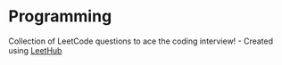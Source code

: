 # Programming
Collection of LeetCode questions to ace the coding interview! - Created using [LeetHub](https://github.com/QasimWani/LeetHub)
